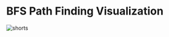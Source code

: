 
# BFS Path Finding Visualization 

![shorts](https://user-images.githubusercontent.com/28504486/158056964-762e82b1-f2d7-46d8-98a1-5a7812e2f37d.gif)
